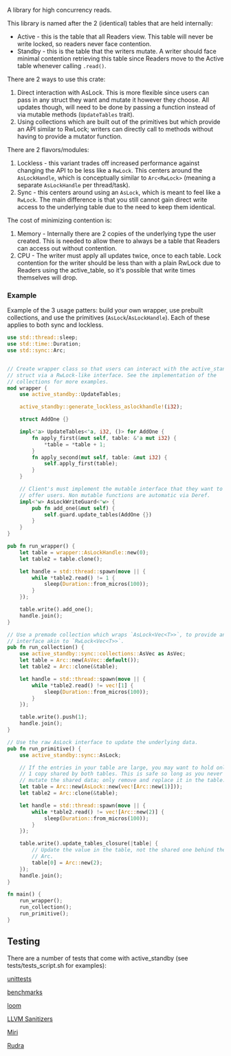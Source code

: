 A library for high concurrency reads.

This library is named after the 2 (identical) tables that are held internally:
- Active - this is the table that all Readers view. This table will never be
  write locked, so readers never face contention.
- Standby - this is the table that the writers mutate. A writer should face
  minimal contention retrieving this table since Readers move to the Active
  table whenever calling `.read()`.

There are 2 ways to use this crate:
1. Direct interaction with AsLock. This is more flexible since users can pass
   in any struct they want and mutate it however they choose. All updates
   though, will need to be done by passing a function instead of via mutable
   methods (`UpdateTables` trait).
2. Using collections which are built out of the primitives but which provide an
   API similar to RwLock<T>; writers can directly call to methods without
   having to provide a mutator function.

There are 2 flavors/modules:
1. Lockless - this variant trades off increased performance against changing the
   API to be less like a `RwLock`. This centers around the `AsLockHandle`, which
   is conceptually similar to `Arc<RwLock>` (meaning a separate `AsLockHandle`
   per thread/task).
2. Sync - this centers around using an `AsLock`, which is meant to feel like a
   `RwLock`. The main difference is that you still cannot gain direct write
   access to the underlying table due to the need to keep them identical.

The cost of minimizing contention is:
1. Memory - Internally there are 2 copies of the underlying type the user
   created. This is needed to allow there to always be a table that Readers can
   access out without contention.
2. CPU - The writer must apply all updates twice, once to each table. Lock
   contention for the writer should be less than with a plain RwLock due to
   Readers using the active_table, so it's possible that write times themselves
   will drop.

### Example
Example of the 3 usage patters: build your own wrapper, use prebuilt
collections, and use the primitives (`AsLock`/`AsLockHandle`). Each of
these applies to both sync and lockless.
```rust
use std::thread::sleep;
use std::time::Duration;
use std::sync::Arc;


// Create wrapper class so that users can interact with the active_standby
// struct via a RwLock-like interface. See the implementation of the
// collections for more examples.
mod wrapper {
    use active_standby::UpdateTables;

    active_standby::generate_lockless_aslockhandle!(i32);

    struct AddOne {}

    impl<'a> UpdateTables<'a, i32, ()> for AddOne {
        fn apply_first(&mut self, table: &'a mut i32) {
            *table = *table + 1;
        }
        fn apply_second(mut self, table: &mut i32) {
            self.apply_first(table);
        }
    }

    // Client's must implement the mutable interface that they want to
    // offer users. Non mutable functions are automatic via Deref.
    impl<'w> AsLockWriteGuard<'w> {
        pub fn add_one(&mut self) {
            self.guard.update_tables(AddOne {})
        }
    }
}

pub fn run_wrapper() {
    let table = wrapper::AsLockHandle::new(0);
    let table2 = table.clone();

    let handle = std::thread::spawn(move || {
        while *table2.read() != 1 {
            sleep(Duration::from_micros(100));
        }
    });

    table.write().add_one();
    handle.join();
}

// Use a premade collection which wraps `AsLock<Vec<T>>`, to provide an
// interface akin to `RwLock<Vec<T>>`.
pub fn run_collection() {
    use active_standby::sync::collections::AsVec as AsVec;
    let table = Arc::new(AsVec::default());
    let table2 = Arc::clone(&table);

    let handle = std::thread::spawn(move || {
        while *table2.read() != vec![1] {
            sleep(Duration::from_micros(100));
        }
    });

    table.write().push(1);
    handle.join();
}

// Use the raw AsLock interface to update the underlying data.
pub fn run_primitive() {
    use active_standby::sync::AsLock;

    // If the entries in your table are large, you may want to hold only
    // 1 copy shared by both tables. This is safe so long as you never
    // mutate the shared data; only remove and replace it in the table.
    let table = Arc::new(AsLock::new(vec![Arc::new(1)]));
    let table2 = Arc::clone(&table);

    let handle = std::thread::spawn(move || {
        while *table2.read() != vec![Arc::new(2)] {
            sleep(Duration::from_micros(100));
        }
    });

    table.write().update_tables_closure(|table| {
        // Update the value in the table, not the shared one behind the 
        // Arc.
        table[0] = Arc::new(2);
    });
    handle.join();
}

fn main() {
    run_wrapper();
    run_collection();
    run_primitive();
}
```
## Testing
There are a number of tests that come with active_standby (see
tests/tests_script.sh for examples):

[unittests](https://doc.rust-lang.org/book/ch11-01-writing-tests.html)

[benchmarks](https://doc.rust-lang.org/unstable-book/library-features/test.html)

[loom](https://crates.io/crates/loom)

[LLVM Sanitizers](https://doc.rust-lang.org/beta/unstable-book/compiler-flags/sanitizer.html)

[Miri](https://github.com/rust-lang/miri)

[Rudra](https://github.com/sslab-gatech/Rudra)